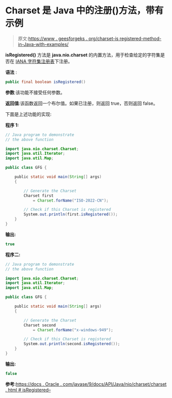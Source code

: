 # Charset 是 Java 中的注册()方法，带有示例

> 原文:[https://www . geesforgeks . org/charset-is registered-method-in-Java-with-examples/](https://www.geeksforgeeks.org/charset-isregistered-method-in-java-with-examples/)

**isRegistered()** 方法是 **java.nio.charset** 的内置方法，用于检查给定的字符集是否在 [IANA 字符集注册表](http://www.iana.org/assignments/character-sets/character-sets.xhtml)下注册。

**语法** :

```java
public final boolean isRegistered()
```

**参数**:该功能不接受任何参数。

**返回值**:该函数返回一个布尔值。如果已注册，则返回 true，否则返回 false。

下面是上述功能的实现:

**程序 1:**

```java
// Java program to demonstrate
// the above function

import java.nio.charset.Charset;
import java.util.Iterator;
import java.util.Map;

public class GFG {

    public static void main(String[] args)
    {

        // Generate the Charset
        Charset first
            = Charset.forName("ISO-2022-CN");

        // Check if this Charset is registered
        System.out.println(first.isRegistered());
    }
}
```

**输出:**

```java
true

```

**程序二:**

```java
// Java program to demonstrate
// the above function

import java.nio.charset.Charset;
import java.util.Iterator;
import java.util.Map;

public class GFG {

    public static void main(String[] args)
    {

        // Generate the Charset
        Charset second
            = Charset.forName("x-windows-949");

        // Check if this Charset is registered
        System.out.println(second.isRegistered());
    }
}
```

**输出:**

```java
false

```

**参考:**[https://docs . Oracle . com/javase/9/docs/API/Java/nio/charset/charset . html # isRegistered–](https://docs.oracle.com/javase/9/docs/api/java/nio/charset/Charset.html#isRegistered--)